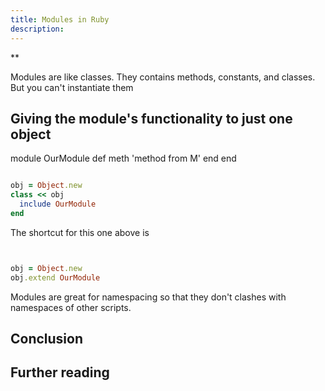 ```yaml
---
title: Modules in Ruby
description:
---
```

**

Modules are like classes. They contains methods, constants, and classes. But you can't instantiate them


## Giving the module's functionality to just one object



module OurModule
  def meth
    'method from M'
  end
end


```ruby

obj = Object.new
class << obj
  include OurModule
end

```


The shortcut for this one above is


```ruby


obj = Object.new
obj.extend OurModule

```


Modules are great for namespacing so that they don't clashes with namespaces of other scripts.



## Conclusion


## Further reading

